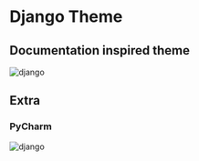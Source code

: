# Django Theme
## Documentation inspired theme
![django](https://raw.githubusercontent.com/victorze/vscode-theme-django/master/images/django.png)

## Extra
### PyCharm
![django](https://raw.githubusercontent.com/victorze/vscode-theme-django/master/images/pycharm.png)
